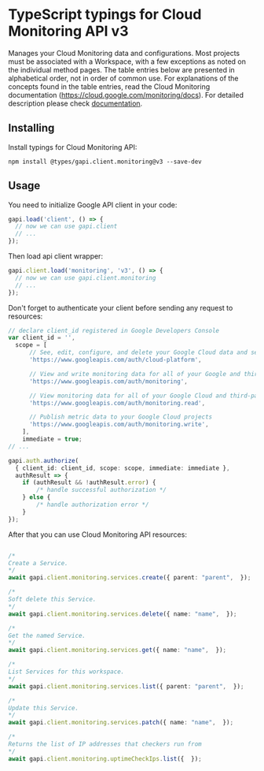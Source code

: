 # TypeScript typings for Cloud Monitoring API v3

Manages your Cloud Monitoring data and configurations. Most projects must be associated with a Workspace, with a few exceptions as noted on the individual method pages. The table entries below are presented in alphabetical order, not in order of common use. For explanations of the concepts found in the table entries, read the Cloud Monitoring documentation (https://cloud.google.com/monitoring/docs).
For detailed description please check [documentation](https://cloud.google.com/monitoring/api/).

## Installing

Install typings for Cloud Monitoring API:

```
npm install @types/gapi.client.monitoring@v3 --save-dev
```

## Usage

You need to initialize Google API client in your code:

```typescript
gapi.load('client', () => {
  // now we can use gapi.client
  // ...
});
```

Then load api client wrapper:

```typescript
gapi.client.load('monitoring', 'v3', () => {
  // now we can use gapi.client.monitoring
  // ...
});
```

Don't forget to authenticate your client before sending any request to resources:

```typescript
// declare client_id registered in Google Developers Console
var client_id = '',
  scope = [ 
      // See, edit, configure, and delete your Google Cloud data and see the email address for your Google Account.
      'https://www.googleapis.com/auth/cloud-platform',

      // View and write monitoring data for all of your Google and third-party Cloud and API projects
      'https://www.googleapis.com/auth/monitoring',

      // View monitoring data for all of your Google Cloud and third-party projects
      'https://www.googleapis.com/auth/monitoring.read',

      // Publish metric data to your Google Cloud projects
      'https://www.googleapis.com/auth/monitoring.write',
    ],
    immediate = true;
// ...

gapi.auth.authorize(
  { client_id: client_id, scope: scope, immediate: immediate },
  authResult => {
    if (authResult && !authResult.error) {
        /* handle successful authorization */
    } else {
        /* handle authorization error */
    }
});
```

After that you can use Cloud Monitoring API resources:

```typescript

/*
Create a Service.
*/
await gapi.client.monitoring.services.create({ parent: "parent",  });

/*
Soft delete this Service.
*/
await gapi.client.monitoring.services.delete({ name: "name",  });

/*
Get the named Service.
*/
await gapi.client.monitoring.services.get({ name: "name",  });

/*
List Services for this workspace.
*/
await gapi.client.monitoring.services.list({ parent: "parent",  });

/*
Update this Service.
*/
await gapi.client.monitoring.services.patch({ name: "name",  });

/*
Returns the list of IP addresses that checkers run from
*/
await gapi.client.monitoring.uptimeCheckIps.list({  });
```
